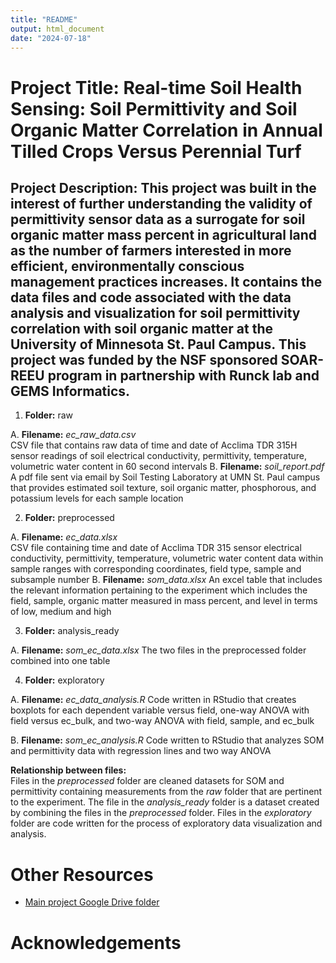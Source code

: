 ```yaml
---
title: "README"
output: html_document
date: "2024-07-18"
---
```

# **Project Title:** Real-time Soil Health Sensing: Soil Permittivity and Soil Organic Matter Correlation in Annual Tilled Crops Versus Perennial Turf


## **Project Description:** This project was built in the interest of further understanding the validity of permittivity sensor data as a surrogate for soil organic matter mass percent in agricultural land as the number of farmers interested in more efficient, environmentally conscious management practices increases. It contains the data files and code associated with the data analysis and visualization for soil permittivity correlation with soil organic matter at the University of Minnesota St. Paul Campus. This project was funded by the NSF sponsored SOAR-REEU program in partnership with Runck lab and GEMS Informatics. 

1. **Folder:** raw

  A. **Filename:** *ec_raw_data.csv*      
      CSV file that contains raw data of time and date of Acclima TDR 315H sensor readings of soil electrical conductivity, permittivity, temperature, volumetric water content in 60 second intervals 
  B. **Filename:** *soil_report.pdf*   
      A pdf file sent via email by Soil Testing Laboratory at UMN St. Paul campus that provides estimated soil texture, soil organic matter, phosphorous, and potassium levels for each sample location
      
2. **Folder:** preprocessed

  A. **Filename:** *ec_data.xlsx*       
      CSV file containing time and date of Acclima TDR 315 sensor electrical conductivity, permittivity, temperature, volumetric water content data within sample ranges with corresponding coordinates, field type, sample and subsample number
  B. **Filename:** *som_data.xlsx*
        An excel table that includes the relevant information pertaining to the experiment which includes the field, sample, organic matter measured in mass percent, and level in terms of low, medium and high

3. **Folder:** analysis_ready

  A. **Filename:** *som_ec_data.xlsx*
	The two files in the preprocessed folder combined into one table

4. **Folder:** exploratory
    
  A. **Filename:** *ec_data_analysis.R*
  	Code written in RStudio that creates boxplots for each dependent variable versus field, one-way ANOVA with field versus ec_bulk, and two-way ANOVA with field, sample, and ec_bulk
      
  B. **Filename:** *som_ec_analysis.R*
  	Code written to RStudio that analyzes SOM and permittivity data with regression lines and two way ANOVA
    
**Relationship between files:**        
Files in the *preprocessed* folder are cleaned datasets for SOM and permittivity containing measurements from the *raw* folder that are pertinent to the experiment. The file in the *analysis_ready* folder is a dataset created by combining the files in the *preprocessed* folder. Files in the *exploratory* folder are code written for the process of exploratory data visualization and analysis.   

# Other Resources
- [Main project Google Drive folder](https://drive.google.com/drive/folders/1-ZpFsM2tPaxNaNnNS-6vKggXL9pEBzZs)

# Acknowledgements

